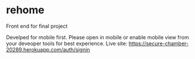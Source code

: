 # rehome
Front end for final project

Develped for mobile first. Please open in mobile or enable mobile view from your deveoper tools for best experience.
Live site: https://secure-chamber-20289.herokuapp.com/auth/signin
